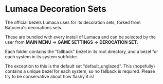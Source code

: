 # Lumaca Decoration Sets

The official bezels Lumaca uses for its decoration sets, forked from Batocera's decorations sets.

These are bundled with every install of Lumaca and can be selected by the user from **MAIN MENU** -> **GAME SETTINGS** -> **DEROCATION SET**.

Each folder contains the "fallback" bezel in its root directory, and a bezel for each system in its system subfolder.

The exception to this is the default set "default_unglazed". This (hopefully) contains a unique bezel for each system, so no fallback is required. Please try to be conservative about how flashy it is!
